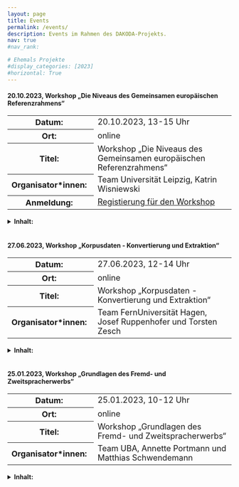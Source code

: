 ```yaml
---
layout: page
title: Events
permalink: /events/
description: Events im Rahmen des DAKODA-Projekts.
nav: true
#nav_rank:

# Ehemals Projekte
#display_categories: [2023]
#horizontal: True
---
```


<!--- Define inline CSS --->

<style>
  th {
    padding-right: 15px;
  }
  table{
    font-size: large;
  }
</style>

#### 20.10.2023, Workshop „Die Niveaus des Gemeinsamen europäischen Referenzrahmens“
<table>
    <tr>
      <th>Datum: </th>
      <td>20.10.2023, 13-15 Uhr</td>
    </tr>
     <tr>
      <th>Ort: </th>
      <td>online</td>
    </tr>
    <tr>
      <th>Titel: </th>
      <td>Workshop „Die Niveaus des Gemeinsamen europäischen Referenzrahmens“</td>
    </tr>
    <tr>
      <th>Organisator*innen: </th>
      <td>Team Universität Leipzig, Katrin Wisniewski</td>
    </tr>
      <tr>
      <th>Anmeldung: </th>
      <td><a href="https://umfrage.uni- leipzig.de/index.php/392792?lang=en">Registierung für den Workshop</a></td>
    </tr>
</table>

<details>
  <summary><b>Inhalt:</b></summary>
  <div>
  <p>
  Die Niveaus des Gemeinsamen europäischen Referenzrahmens (Europarat 2001, 2020) werden weltweit als eine Art gemeinsame Metasprache benutzt, um Sprachtests, Sprachkurse und Lehrwerke auf fremdsprachliche Kompetenzen zu beziehen. Oft ist jedoch nicht klar, was die Niveaus aussagen (vor allem auch: was nicht), wo sie überhaupt herkommen, welche sprachlichen Merkmale typisch für welche Niveaus sind und wie man beispielsweise einen Test tatsächlich auf die GER- Niveaus "bezieht".
Unser Workshop, der im Rahmen des DAKODA-Projekts frei digital angeboten wird und die oben aufgeworfenen Fragen behandelt, richtet sich an Interessierte unterschiedlicher Fachrichtungen, die keine oder nur sehr geringe Vorkenntnisse zum GER haben. </p>
  </div>
</details>

<br />

#### 27.06.2023, Workshop „Korpusdaten - Konvertierung und Extraktion“
<table>
    <tr>
      <th>Datum: </th>
      <td>27.06.2023, 12-14 Uhr</td>
    </tr>
     <tr>
      <th>Ort: </th>
      <td>online</td>
    </tr>
    <tr>
      <th>Titel: </th>
      <td>Workshop „Korpusdaten - Konvertierung und Extraktion“</td>
    </tr>
    <tr>
      <th>Organisator*innen: </th>
      <td>Team FernUniversität Hagen, Josef Ruppenhofer und Torsten Zesch</td>
    </tr>
</table>

<details>
  <summary><b>Inhalt:</b></summary>
  <div>
  <p>
  Der Workshop richtet sich an alle, die sich für technische Aspekte der Korpusaufbereitung und -nutzung interessieren. Zentrale Gegenstände sind die Betrachtung verschiedener Daten- und Dateiformate (z.B. XML, JSON, PDF, Word oder Excel) hinsichtlich ihrer Eignung als Speicher- oder Verarbeitungsformate und der Umgang mit Zeichensätzen und -codes, darunter Unicode. In einem praktischen Teil haben die Teilnehmer:innen Gelegenheit, die Verwendung von regulären Ausdrücken zum Zweck der Informationsextraktion aus Plain text-Daten beziehungsweise zur Umformatierung solcher Daten einzuüben. </p>
  </div>
</details>

<br />

#### 25.01.2023, Workshop „Grundlagen des Fremd- und Zweitspracherwerbs“
<table>
    <tr>
      <th>Datum: </th>
      <td>25.01.2023, 10-12 Uhr</td>
    </tr>
     <tr>
      <th>Ort: </th>
      <td>online</td>
    </tr>
    <tr>
      <th>Titel: </th>
      <td>Workshop „Grundlagen des Fremd- und Zweitspracherwerbs“</td>
    </tr>
    <tr>
      <th>Organisator*innen: </th>
      <td>Team UBA, Annette Portmann und Matthias Schwendemann</td>
    </tr>
</table>

<details>
  <summary><b>Inhalt:</b></summary>
  <div>
  <p>
  Sprachliche Entwicklungsprozesse spielen gerade in Bildungskontexten eine entscheidende Rolle, unter anderem da sprachliche Fertigkeiten einen bedeutenden Prädikator für den Bildungserfolg von Studierenden darstellen. Um sowohl in Studien als auch im Lehralltag sprachliche Faktoren angemessen zu berücksichtigen, bietet der Workshop daher einen ersten Überblick über die Grundlagen von Fremd- und Zweitspracherwerb: Es werden Grundbegriffe (wie z.B. Erstsprache vs. Zweitsprache), sprachliche Kompetenzen, Einflussfaktoren auf den Spracherwerb sowie die wichtigsten Forschungsmethoden thematisiert. In einem praktischen Teil des Workshops werden Problemstellungen in der Analyse und der Bewertung von Lernerproduktionen gemeinsam diskutiert. </p>
  </div>
</details>
